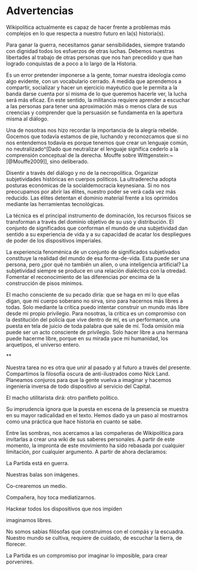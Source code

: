 # Advertencias

Wikipolítica actualmente es capaz de hacer frente a problemas más
complejos en lo que respecta a nuestro futuro en la(s) historia(s).

Para ganar la guerra, necesitamos ganar sensibilidades, siempre
tratando con dignidad todos los esfuerzos de otras luchas. Debemos
nuestras libertades al trabajo de otras personas que nos han precedido
y que han logrado conquistas de a poco a lo largo de la Historia.

Es un error pretender imponerse a la gente, tomar nuestra ideología
como algo evidente, con un vocabulario cerrado. A medida que
aprendemos a compartir, socializar y hacer un ejercicio mayéutico que
le permita a la banda darse cuenta por sí misma de lo que queremos
hacerle ver, la lucha será más eficaz. En este sentido, la militancia
requiere aprender a escuchar a las personas para tener una
aproximación más o menos clara de sus creencias y comprender que la
persuasión se fundamenta en la apertura misma al diálogo.

Una de nosotras nos hizo recordar la importancia de la alegría
rebelde. Gocemos que todavía estamos de pie, luchando y reconozcamos
que si no nos entendemos todavía es porque tenemos que crear un
lenguaje común, no neutralizado^[Dado que neutralizar el lenguaje
significa cederlo a la comprensión conceptual de la derecha. Mouffe
sobre Wittgenstein:~[@Mouffe2009]], sino deliberado.

Disentir a través del diálogo y no de la necropolítica. Organizar
subjetividades históricas en cuerpos políticos. La ultraderecha adopta
posturas económicas de la socialdemocracia keynesiana. Si no nos
preocupamos por abrir las élites, nuestro poder se verá cada vez más
reducido. Las élites detentan el dominio material frente a los
oprimidos mediante las herramientas tecnológicas.

La técnica es el principal instrumento de dominación, los recursos
físicos se transforman a través del dominio objetivo de su uso y
distribución. El conjunto de significados que conforman el mundo de
una subjetividad dan sentido a su experiencia de vida y a su capacidad
de acatar los despliegues de poder de los dispositivos imperiales.

 La experiencia fenoménica de un conjunto de significados subjetivados
 constituye la realidad del mundo de esa forma-de-vida. Esta puede ser
 una persona, pero ¿por qué no también un alien, o una inteligencia
 artificial? La subjetividad siempre se produce en una relación
 dialéctica con la otredad. Fomentar el reconocimiento de las
 diferencias por encima de la construcción de pisos mínimos.

El macho consciente de su pecado diría: que se haga en mí lo que ellas
digan, que mi cuerpo soberano no sirva, sino para hacernos más libres
a todas. Solo mediante la crítica puedo intentar construir un mundo
más libre desde mi propio privilegio. Para nosotras, la crítica es un
compromiso con la destitución del policía que vive dentro de mí, es un
performance, una puesta en tela de juicio de toda palabra que sale de
mí. Toda omisión mía puede ser un acto consciente de privilegio. Solo
hacer libre a una hermana puede hacerme libre, porque en su mirada
yace mi humanidad, los arquetipos, el universo entero.

\*\*

Nuestra tarea no es otra que unir al pasado y al futuro a través del
presente. Compartimos la filosofía oscura de anti-ilustrados como Nick
Land. Planeamos conjuros para que la gente vuelva a imaginar y hacemos
ingeniería inversa de todo dispositivo al servicio del Capital.

El macho utilitarista dirá: otro panfleto político.

Su imprudencia ignora que la puesta en escena de la presencia se
muestra en su mayor radicalidad en el texto. Hemos dado ya un paso al
mostrarnos como una práctica que hace historia en cuanto se sabe.

Entre las sombras, nos acercamos a las compañeras de Wikipolítica para
invitarlas a crear una wiki de sus saberes personales. A partir de
este momento, la impronta de este movimiento ha sido rebasada por
cualquier limitación, por cualquier argumento. A partir de ahora
declaramos:

La Partida está en guerra.

Nuestras balas son imágenes.

Co-crearemos un medio.

Compañera, hoy toca mediatizarnos.

Hackear todos los dispositivos que nos impiden

imaginarnos libres.

No somos sabias filósofas que construimos con el compás y la
escuadra. Nuestro mundo se cultiva, requiere de cuidado, de escuchar
la tierra, de florecer.

La Partida es un compromiso por imaginar lo imposible, para crear
porvenires.

